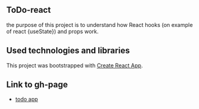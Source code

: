 ## ToDo-react

the purpose of this project is to understand how React hooks (on example of react {useState}) and props work.

## Used technologies and libraries
This project was bootstrapped with [Create React App](https://github.com/facebook/create-react-app).

## Link to gh-page
- [todo app]()
